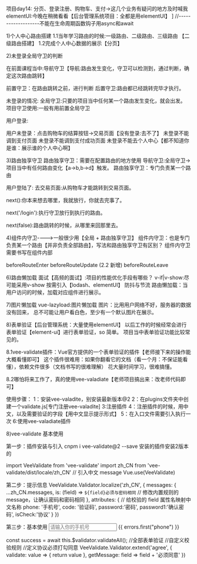 项目day14:
分页、登录注册、购物车、支付->这几个业务有疑问的地方及时喊我
elementUI:今晚在稍微看看【后台管理系统项目：全都是用elementUI】
]
//-------------------不能在生命周期函数钩子用async和await

1)个人中心路由搭建
1.1当年学习路由的时候:一级路由、二级路由、三级路由 【二级路由搭建】
1.2完成个人中心数据的展示【分页】




2)未登录全局守卫的判断

在前面课程当中:导航守卫【导航:路由发生变化，守卫可以检测到，通过判断，确定这次路由跳转】

前置守卫：在路由跳转之前，进行判断
后置守卫:路由都已经跳转完毕才执行。


未登录的情况:
全局守卫:只要的项目当中任何某一个路由发生变化，就会出发。
项目守卫使用:一般有用前置全局守卫

用户登录:

用户未登录：点击购物车的结算按钮->交易页面【没有登录:去不了】
           未登录不能调到支付页面
           未登录不能调到支付成功页面
           未登录不能去个人中心【都不知道你是谁：展示谁的个人中心啊】




3)路由独享守卫
路由独享守卫：需要在配置路由的地方使用
导航守卫:全局守卫->项目当中有任何路由变化【a->b,b->d】触发。
        路由独享守卫：专门负责某一个路由

用户登陆了:
去交易页面:从购物车才能跳转到交易页面。

next():你本来想去哪里，我就放行，你就去完事了。

next('/login'):执行守卫放行到执行的路由。

next(false):路由跳转的时候，从哪里来回那里去。



4)组件内守卫---->一般很少用【全局 + 路由独享守卫】
组件内守卫：也是专门负责某一个路由【并非负责全部路由】，写法和路由独享守卫有区别？
组件内守卫需要书写在组件内部

beforeRouteEnter
beforeRouteUpdate (2.2 新增)
beforeRouteLeave



6)路由懒加载
面试【高频的面试】:项目的性能优化手段有哪些？
v-if|v-show:尽可能采用v-show
按需引入【lodash、elementUI】
防抖与节流
路由懒加载：当用户访问的时候，加载对应组件进行展示。



7)图片懒加载
vue-lazyload:图片懒加载
图片：比用用户网络不好，服务器的数据没有回来，
总不可能让用户看白色，至少有一个默认图片在展示。






8)表单验证【后台管理系统：大量使用elementUI】
以后工作的时候经常会进行表单验证【element-ui】进行表单验证，so 简单。
项目当中表单验证功能比较常见的。

8.1vee-validate插件：Vue官方提供的一个表单验证的插件【老师接下来的操作能大概看懂即可】
这个插件很难用：如果你翻看它的文档（看一个月：不保证能看懂），依赖文件很多（文档书写的很难理解）
花大量时间学习，很难搞懂。


8.2哪怕将来工作了，真的使用vee-valadiate【老师项目搞出来：改老师代码即可】


使用步骤：
1：安装vee-valadite，别安装最新版本@2
2：在plugins文件夹中创建一个validate.js[专门注册vee-valadite]
3:注册插件
4：注册插件的时候，用中文，以及需要验证的字段【用中文显示提示形式】
5：在入口文件需要引入执行一次
6:使用vee-valadiate插件





















8)vee-validate 基本使用

第一步：插件安装与引入
cnpm i vee-validate@2 --save  安装的插件安装2版本的

import VeeValidate from 'vee-validate'
import zh_CN from 'vee-validate/dist/locale/zh_CN'   // 引入中文 message
Vue.use(VeeValidate)

第二步：提示信息
VeeValidate.Validator.localize('zh_CN', {
messages: {
...zh_CN.messages,
is: (field) => `${field}必须与密码相同` // 修改内置规则的 message，让确认密码和密码相同
},
attributes: { // 给校验的 field 属性名映射中文名称
phone: '手机号',
code: '验证码',
password:'密码',
password1:'确认密码',
isCheck:'协议'
}
})

第三步：基本使用
<input
          placeholder="请输入你的手机号"
          v-model="phone"
          name="phone"
          v-validate="{ required: true, regex: /^1\d{10}$/ }"
          :class="{ invalid: errors.has('phone') }"
        />
<span class="error-msg">{{ errors.first("phone") }}</span>

const success = await this.$validator.validateAll(); //全部表单验证
//自定义校验规则
//定义协议必须打勾同意
VeeValidate.Validator.extend('agree', {
validate: value => {
return value
},
getMessage: field => field + '必须同意'
})

